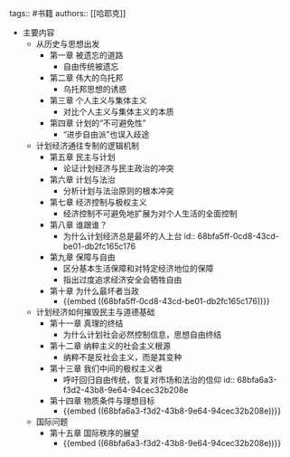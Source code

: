 tags:: #书籍
authors:: [[哈耶克]]

- 主要内容
	- 从历史与思想出发
		- 第一章 被遗忘的道路
			- 自由传统被遗忘
		- 第二章 伟大的乌托邦
			- 乌托邦思想的诱惑
		- 第三章 个人主义与集体主义
			- 对比个人主义与集体主义的本质
		- 第四章 计划的“不可避免性”
			- “进步自由派”也误入歧途
	- 计划经济通往专制的逻辑机制
		- 第五章 民主与计划
			- 论证计划经济与民主政治的冲突
		- 第六章 计划与法治
			- 分析计划与法治原则的根本冲突
		- 第七章 经济控制与极权主义
			- 经济控制不可避免地扩展为对个人生活的全面控制
		- 第八章 谁跟谁？
			- 为什么计划经济总是最坏的人上台
			  id:: 68bfa5ff-0cd8-43cd-be01-db2fc165c176
		- 第九章 保障与自由
			- 区分基本生活保障和对特定经济地位的保障
			- 指出过度追求经济安全会牺牲自由
		- 第十章 为什么最坏者当政
			- {{embed ((68bfa5ff-0cd8-43cd-be01-db2fc165c176))}}
	- 计划经济如何摧毁民主与道德基础
		- 第十一章 真理的终结
			- 为什么计划社会必然控制信息，思想自由终结
		- 第十二章 纳粹主义的社会主义根源
			- 纳粹不是反社会主义，而是其变种
		- 第十三章 我们中间的极权主义者
			- 呼吁回归自由传统，恢复对市场和法治的信仰
			  id:: 68bfa6a3-f3d2-43b8-9e64-94cec32b208e
		- 第十四章 物质条件与理想目标
			- {{embed ((68bfa6a3-f3d2-43b8-9e64-94cec32b208e))}}
	- 国际问题
		- 第十五章 国际秩序的展望
			- {{embed ((68bfa6a3-f3d2-43b8-9e64-94cec32b208e))}}